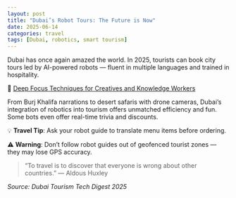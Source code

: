 ```yaml
---
layout: post
title: "Dubai’s Robot Tours: The Future is Now"
date: 2025-06-14
categories: travel
tags: [Dubai, robotics, smart tourism]
---
```


Dubai has once again amazed the world. In 2025, tourists can book city tours led by AI-powered robots — fluent in multiple languages and trained in hospitality.

🔗 [Deep Focus Techniques for Creatives and Knowledge Workers](https://www.smartsolvetips.com/deep-focus-techniques-for-creatives/)

From Burj Khalifa narrations to desert safaris with drone cameras, Dubai’s integration of robotics into tourism offers unmatched efficiency and fun. Some bots even offer real-time trivia and discounts.

💡 **Travel Tip**: Ask your robot guide to translate menu items before ordering.

⚠️ **Warning**: Don’t follow robot guides out of geofenced tourist zones — they may lose GPS accuracy.

> “To travel is to discover that everyone is wrong about other countries.” — Aldous Huxley

*Source: Dubai Tourism Tech Digest 2025*
